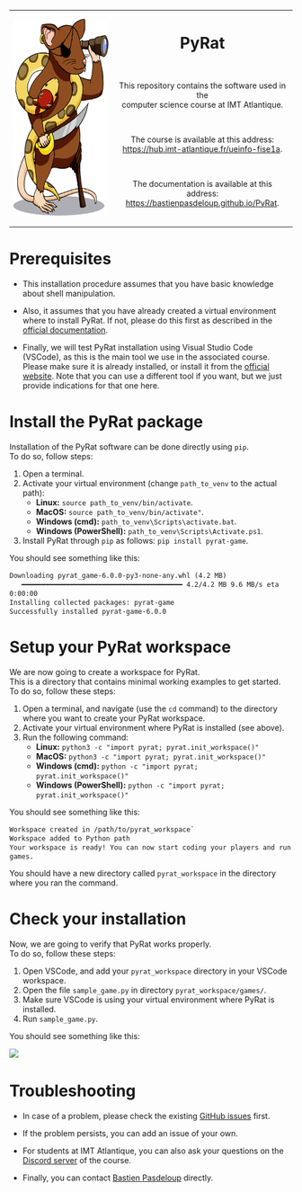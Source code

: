 <!-- ##################################################################################################################################################### -->
<!-- ######################################################################## INFO ####################################################################### -->
<!-- ##################################################################################################################################################### -->

<!--
    This file contains the public text that appears on the PyRat GitHub repository.
    It contains a short description and installation details.
-->

<!-- ##################################################################################################################################################### -->
<!-- ###################################################################### CONTENTS ##################################################################### -->
<!-- ##################################################################################################################################################### -->

<div align="center">
    <table>
        <tr>
            <td align="center">
                <img height="350px" src="https://raw.githubusercontent.com/BastienPasdeloup/PyRat/refs/heads/master/pyrat/gui/drawings/pyrat.png">
            </td>
            <td align="center">
                <h1>PyRat</h1>
                <br />
                <p>This repository contains the software used in the<br>computer science course at IMT Atlantique.</p>
                <br />
                <p>The course is available at this address:<br><a rel="nofollow"></a><a href="https://hub.imt-atlantique.fr/ueinfo-fise1a" rel="nofollow">https://hub.imt-atlantique.fr/ueinfo-fise1a</a>.</p>
                <br />
                <p>The documentation is available at this address:<br><a rel="nofollow"></a><a href="https://bastienpasdeloup.github.io/PyRat" rel="nofollow">https://bastienpasdeloup.github.io/PyRat</a>.</p>
                <br />
            </td>
        </tr>
    </table>
</div>

# Prerequisites

- This installation procedure assumes that you have basic knowledge about shell manipulation.

- Also, it assumes that you have already created a virtual environment where to install PyRat.
  If not, please do this first as described in the [official documentation](https://docs.python.org/3/library/venv.html).

- Finally, we will test PyRat installation using Visual Studio Code (VSCode), as this is the main tool we use in the associated course.
  Please make sure it is already installed, or install it from the [official website](https://code.visualstudio.com).
  Note that you can use a different tool if you want, but we just provide indications for that one here.

# Install the PyRat package

Installation of the PyRat software can be done directly using `pip`. \
To do so, follow steps:
1) Open a terminal.
2) Activate your virtual environment (change `path_to_venv` to the actual path):
   - **Linux:** `source path_to_venv/bin/activate`.
   - **MacOS:** `source path_to_venv/bin/activate"`.
   - **Windows (cmd):** `path_to_venv\Scripts\activate.bat`.
   - **Windows (PowerShell):** `path_to_venv\Scripts\Activate.ps1`.
3) Install PyRat through `pip` as follows: `pip install pyrat-game`.

You should see something like this:
```text
Downloading pyrat_game-6.0.0-py3-none-any.whl (4.2 MB)
   ━━━━━━━━━━━━━━━━━━━━━━━━━━━━━━━━━━━━━━━━ 4.2/4.2 MB 9.6 MB/s eta 0:00:00
Installing collected packages: pyrat-game
Successfully installed pyrat-game-6.0.0
```

# Setup your PyRat workspace

We are now going to create a workspace for PyRat. \
This is a directory that contains minimal working examples to get started. \
To do so, follow these steps:
1) Open a terminal, and navigate (use the `cd` command) to the directory where you want to create your PyRat workspace.
2) Activate your virtual environment where PyRat is installed (see above).
3) Run the following command:
   - **Linux:** `python3 -c "import pyrat; pyrat.init_workspace()"`
   - **MacOS:** `python3 -c "import pyrat; pyrat.init_workspace()"`
   - **Windows (cmd):** `python -c "import pyrat; pyrat.init_workspace()"`
   - **Windows (PowerShell):** `python -c "import pyrat; pyrat.init_workspace()"`

You should see something like this:
```text
Workspace created in /path/to/pyrat_workspace`
Workspace added to Python path
Your workspace is ready! You can now start coding your players and run games.
```

You should have a new directory called `pyrat_workspace` in the directory where you ran the command.

# Check your installation

Now, we are going to verify that PyRat works properly. \
To do so, follow these steps:
1) Open VSCode, and add your `pyrat_workspace` directory in your VSCode workspace.
2) Open the file `sample_game.py` in directory `pyrat_workspace/games/`.
3) Make sure VSCode is using your virtual environment where PyRat is installed.
3) Run `sample_game.py`.    

You should see something like this:

<img src="https://bastienpasdeloup.github.io/PyRat/_images/pyrat_interface.png" />

# Troubleshooting

- In case of a problem, please check the existing [GitHub issues](https://github.com/BastienPasdeloup/PyRat/issues) first.

- If the problem persists, you can add an issue of your own.

- For students at IMT Atlantique, you can also ask your questions on the [Discord server](https://discord.gg/eMnFArZ8ht) of the course.

- Finally, you can contact [Bastien Pasdeloup](mailto:bastien.pasdeloup@imt-atlantique.fr) directly.

<!-- ##################################################################################################################################################### -->
<!-- ##################################################################################################################################################### -->
